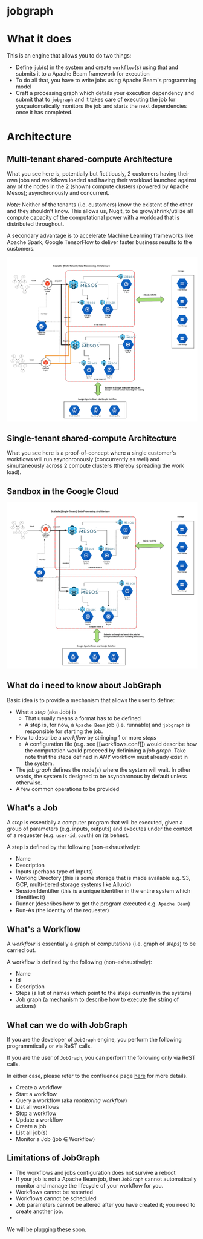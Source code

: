 # jobgraph

# What it does

This is an engine that allows you to do two things:
- Define `job`(s) in the system and create `workflow`(s) using that and submits
  it to a Apache Beam framework for execution
- To do all that, you have to write jobs using Apache Beam's programming model
- Craft a processing graph which details your execution dependency and submit
  that to `jobgraph` and it takes care of executing the job for
  you;automatically monitors the job and starts the next dependencies once it
  has completed.

# Architecture
## Multi-tenant shared-compute Architecture
What you see here is, potentially but fictitiously, 2 customers having their
own jobs and workflows loaded and having their workload launched against any of
the nodes in the 2 (shown) compute clusters (powered by Apache Mesos);
asynchronously and concurrent.

*Note:* Neither of the tenants (i.e. customers) know the existent of the other
and they shouldn't know. This allows us, Nugit, to be grow/shrink/utilize all
compute capacity of the computational power with a workload that is distributed throughout.

A secondary advantage is to accelerate Machine Learning frameworks like Apache
Spark, Google TensorFlow to deliver faster business results to the customers.

![Proposed Production Architecture](./imgs/multi-tenant-shared-compute.png)
## Single-tenant shared-compute Architecture

What you see here is a proof-of-concept where a single customer's workflows
will run asynchronously (concurrently as well) and simultaneously across 2 compute clusters (thereby
spreading the work load).

## Sandbox in the Google Cloud
![Sandbox Architecture](./imgs/single-tenant-dedicated-compute.png)

## What do i need to know about JobGraph

Basic idea is to provide a mechanism that allows the user to define:
- What a _step_ (aka Job) is
  - That usually means a format has to be defined
  - A step is, for now, a `Apache Beam` job (i.e. runnable) and `jobgraph` is responsible for starting the job.
- How to describe a _workflow_ by stringing 1 or more _steps_ 
  - A configuration file (e.g. see [[workflows.conf]]) would describe how the computation would proceeed by definining a _job graph_. Take note that the steps defined in _ANY_ workflow must already exist in the system.
- The _job graph_ defines the node(s) where the system will wait. In other
  words, the system is designed to be asynchronous by default unless otherwise.
- A few common operations to be provided 

## What's a Job

A _step_ is essentially a computer program that will be executed, given a group
of parameters (e.g. inputs, outputs) and executes under the context of a
requester (e.g. `user-id`, `oauth`) on its behest.

A step is defined by the following (non-exhaustively):
- Name
- Description
- Inputs (perhaps type of inputs)
- Working Directory (this is some storage that is made available e.g. S3, GCP, multi-tiered storage systems like Alluxio)
- Session Identifier (this is a unique identifier in the entire system which identifies it)
- Runner (describes how to get the program executed e.g. `Apache Beam`)
- Run-As (the identity of the requester)

## What's a Workflow

A _workflow_ is essentially a graph of computations (i.e. graph of _steps_) to
be carried out.

A workflow is defined by the following (non-exhaustively):
- Name
- Id
- Description
- Steps (a list of names which point to the steps currently in the system)
- Job graph (a mechanism to describe how to execute the string of actions)

## What can we do with JobGraph

If you are the developer of `JobGraph` engine, you perform the following
programmtically or via ReST calls.

If you are the user of `JobGraph`, you can perform the following only via ReST
calls.

In either case, please refer to the confluence page [here](https://nugitco.atlassian.net/wiki/spaces/ND/pages/525303812/JobGraph+ReST+Interfaces)
for more details.

- Create a workflow
- Start a workflow
- Query a workflow (aka _monitoring workflow_)
- List all workflows
- Stop a workflow
- Update a workflow
- Create a job
- List all job(s)
- Monitor a Job (job ∈ Workflow)

## Limitations of JobGraph

- The workflows and jobs configuration does not survive a reboot
- If your job is not a Apache Beam job, then `JobGraph` cannot automatically
  monitor and manage the lifecycle of your workflow for you.
- Workflows cannot be restarted
- Workflows cannot be scheduled
- Job parameters cannot be altered after you have created it; you need to
  create another job.
- 

We will be plugging these soon.
